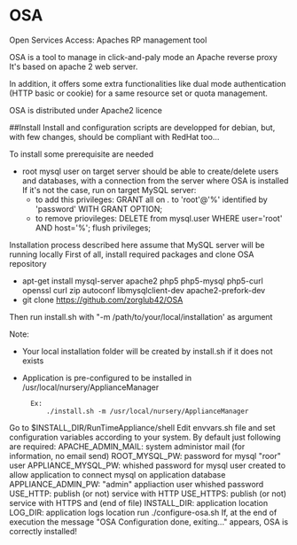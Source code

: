 # OSA
Open Services Access: Apaches RP management tool

OSA is a tool to manage in click-and-paly mode an Apache reverse proxy
It's based on apache 2 web server.

In addition, it offers some extra functionalities like dual mode authentication (HTTP basic or cookie) for a same resource set or quota management.

OSA is distributed under Apache2 licence

##Install
Install and configuration scripts are developped for debian, but, with few changes, should be compliant with RedHat too...

To install some prerequisite are needed
  - root mysql user on target server should be able to create/delete users and databases, with a connection from the server where OSA is installed If it's not the case, run on target MySQL server:
      - to add this privileges: GRANT all on *.* to 'root'@'%' identified by 'password' WITH GRANT OPTION;
      - to remove priovileges: DELETE from mysql.user WHERE user='root' AND host='%'; flush privileges;


Installation process described here assume that MySQL server will be running locally
First of all, install required packages and clone OSA repository
  - apt-get install mysql-server apache2 php5 php5-mysql php5-curl openssl curl zip autoconf libmysqlclient-dev apache2-prefork-dev
  - git clone https://github.com/zorglub42/OSA

Then run install.sh with "-m /path/to/your/local/installation' as argument 

Note: 
- Your local installation folder will be created by install.sh if it does not exists
- Application is pre-configured to be installed in  /usr/local/nursery/ApplianceManager

		Ex:
			./install.sh -m /usr/local/nursery/ApplianceManager
			
		
Go to $INSTALL_DIR/RunTimeAppliance/shell
Edit envvars.sh file and set configuration variables according to your system. 
	By default just following are required:
		APACHE_ADMIN_MAIL: system administor mail (for information, no email send)
		ROOT_MYSQL_PW: password for mysql "roor" user
		APPLIANCE_MYSQL_PW: whished password for mysql user created to allow application to connect mysql on application database
		APPLIANCE_ADMIN_PW: "admin" appliaction user whished password
		USE_HTTP: publish (or not) service with HTTP
		USE_HTTPS: publish (or not) service with HTTPS
	and (end of file)
		INSTALL_DIR: application  location
		LOG_DIR: application logs location
run ./configure-osa.sh
If, at the end of execution the message "OSA Configuration done, exiting..." appears, OSA is correctly installed!
